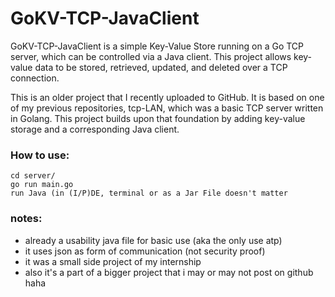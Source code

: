 # GoKV-TCP-JavaClient
GoKV-TCP-JavaClient is a simple Key-Value Store running on a Go TCP server, which can be controlled via a Java client. This project allows key-value data to be stored, retrieved, updated, and deleted over a TCP connection.

This is an older project that I recently uploaded to GitHub. It is based on one of my previous repositories, tcp-LAN, which was a basic TCP server written in Golang. This project builds upon that foundation by adding key-value storage and a corresponding Java client.

### How to use:
```
cd server/
go run main.go
run Java (in (I/P)DE, terminal or as a Jar File doesn't matter
```
### notes:
- already a usability java file for basic use (aka the only use atp)
- it uses json as form of communication (not security proof)
- it was a small side project of my internship
- also it's a part of a bigger project that i may or may not post on github haha
